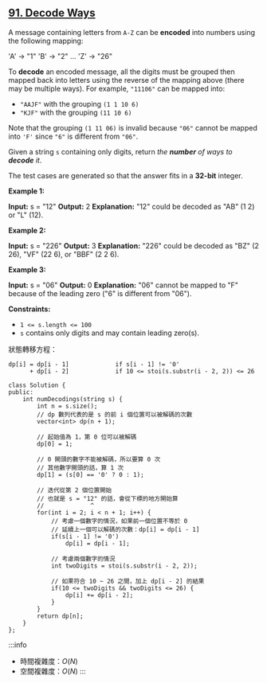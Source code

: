 ## [91\. Decode Ways](https://leetcode.com/problems/decode-ways/)

A message containing letters from `A-Z` can be **encoded** into numbers using the following mapping:

'A' -> "1"
'B' -> "2"
...
'Z' -> "26"

To **decode** an encoded message, all the digits must be grouped then mapped back into letters using the reverse of the mapping above (there may be multiple ways). For example, `"11106"` can be mapped into:

-   `"AAJF"` with the grouping `(1 1 10 6)`
-   `"KJF"` with the grouping `(11 10 6)`

Note that the grouping `(1 11 06)` is invalid because `"06"` cannot be mapped into `'F'` since `"6"` is different from `"06"`.

Given a string `s` containing only digits, return _the **number** of ways to **decode** it_.

The test cases are generated so that the answer fits in a **32-bit** integer.

**Example 1:**

**Input:** s = "12"
**Output:** 2
**Explanation:** "12" could be decoded as "AB" (1 2) or "L" (12).

**Example 2:**

**Input:** s = "226"
**Output:** 3
**Explanation:** "226" could be decoded as "BZ" (2 26), "VF" (22 6), or "BBF" (2 2 6).

**Example 3:**

**Input:** s = "06"
**Output:** 0
**Explanation:** "06" cannot be mapped to "F" because of the leading zero ("6" is different from "06").

**Constraints:**

-   `1 <= s.length <= 100`
-   `s` contains only digits and may contain leading zero(s).


狀態轉移方程：

```cpp=
dp[i] = dp[i - 1]             if s[i - 1] != '0'
      + dp[i - 2]             if 10 <= stoi(s.substr(i - 2, 2)) <= 26
```

```cpp=
class Solution {
public:
    int numDecodings(string s) {
        int n = s.size();
        // dp 數列代表的是 s 的前 i 個位置可以被解碼的次數
        vector<int> dp(n + 1);

        // 起始值為 1，第 0 位可以被解碼
        dp[0] = 1;

        // 0 開頭的數字不能被解碼，所以要算 0 次
        // 其他數字開頭的話，算 1 次
        dp[1] = (s[0] == '0' ? 0 : 1);

        // 迭代從第 2 個位置開始
        // 也就是 s = "12" 的話，會從下標的地方開始算
        //             ^
        for(int i = 2; i < n + 1; i++) {
            // 考慮一個數字的情況，如果前一個位置不等於 0
            // 延續上一個可以解碼的次數：dp[i] = dp[i - 1]
            if(s[i - 1] != '0')
                dp[i] = dp[i - 1];

            // 考慮兩個數字的情況
            int twoDigits = stoi(s.substr(i - 2, 2));

            // 如果符合 10 ~ 26 之間，加上 dp[i - 2] 的結果
            if(10 <= twoDigits && twoDigits <= 26) {
                dp[i] += dp[i - 2];
            }
        }
        return dp[n];
    }
};
```

:::info
- 時間複雜度：$O(N)$
- 空間複雜度：$O(N)$
:::

